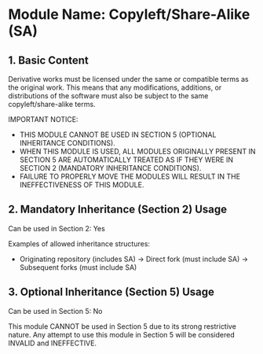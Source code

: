 # Module Name: Copyleft/Share-Alike (SA)

## 1. Basic Content

Derivative works must be licensed under the same or compatible terms as the original work. This means that any modifications, additions, or distributions of the software must also be subject to the same copyleft/share-alike terms.

IMPORTANT NOTICE:
- THIS MODULE CANNOT BE USED IN SECTION 5 (OPTIONAL INHERITANCE CONDITIONS).
- WHEN THIS MODULE IS USED, ALL MODULES ORIGINALLY PRESENT IN SECTION 5 ARE AUTOMATICALLY TREATED AS IF THEY WERE IN SECTION 2 (MANDATORY INHERITANCE CONDITIONS).
- FAILURE TO PROPERLY MOVE THE MODULES WILL RESULT IN THE INEFFECTIVENESS OF THIS MODULE.

## 2. Mandatory Inheritance (Section 2) Usage

Can be used in Section 2: Yes

Examples of allowed inheritance structures:
- Originating repository (includes SA) -> Direct fork (must include SA) -> Subsequent forks (must include SA)

## 3. Optional Inheritance (Section 5) Usage

Can be used in Section 5: No

This module CANNOT be used in Section 5 due to its strong restrictive nature. Any attempt to use this module in Section 5 will be considered INVALID and INEFFECTIVE.